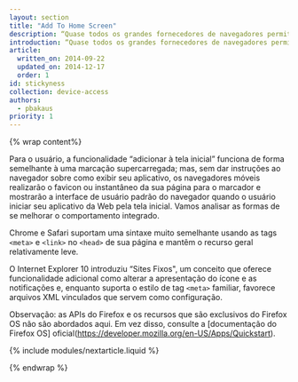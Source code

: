 ```yaml
---
layout: section
title: "Add To Home Screen"
description: “Quase todos os grandes fornecedores de navegadores permitem que os usuários fixem ou instalem seus aplicativos da Web. A chamada “fixação” é um argumento comum para aplicativos nativos mas que pode ser obtida com apenas alguns ajustes em sua marcação."
introduction: “Quase todos os grandes fornecedores de navegadores permitem que os usuários fixem ou instalem seus aplicativos da Web. A chamada “fixação” é um argumento comum para aplicativos nativos mas que pode ser obtida com apenas alguns ajustes em sua marcação."
article:
  written_on: 2014-09-22
  updated_on: 2014-12-17
  order: 1
id: stickyness
collection: device-access
authors:
  - pbakaus
priority: 1
---
```

{% wrap content%}

Para o usuário, a funcionalidade “adicionar à tela inicial” funciona de forma semelhante à uma 
marcação supercarregada; mas, sem dar instruções ao navegador sobre como 
exibir seu aplicativo, os navegadores móveis realizarão o favicon ou instantâneo da sua 
página para o marcador e mostrarão a interface de usuário padrão do navegador quando o usuário iniciar
seu aplicativo da Web pela tela inicial. Vamos analisar as formas de se melhorar o
comportamento integrado.

Chrome e Safari suportam uma sintaxe muito semelhante usando as tags `<meta>` e `<link>`
no `<head>` de sua página e mantêm o recurso geral relativamente
leve.

O Internet Explorer 10 introduziu “Sites Fixos", um conceito que oferece 
funcionalidade adicional como alterar a apresentação do ícone e as 
notificações e, enquanto suporta o estilo de tag `<meta>` familiar, favorece 
arquivos XML vinculados que servem como configuração.

Observação: as APIs do Firefox e os recursos que são exclusivos do Firefox OS não são abordados aqui. 
Em vez disso, consulte a [documentação do Firefox OS] oficial(https://developer.mozilla.org/en-US/Apps/Quickstart).

{% include modules/nextarticle.liquid %}

{% endwrap %}

